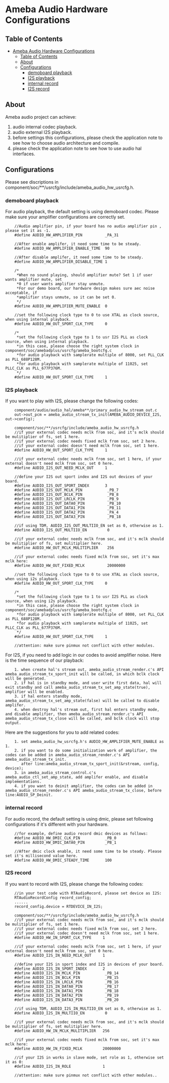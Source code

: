 # Ameba Audio Hardware Configurations

## Table of Contents

- [Ameba Audio Hardware Configurations](#ameba-audio-hardware-configurations)
  - [Table of Contents](#table-of-contents)
  - [About ](#about-)
  - [Configurations ](#configurations-)
    - [demoboard playback](#demoboard-playback)
    - [I2S playback](#i2s-playback)
    - [internal record](#internal-record)
    - [I2S record](#i2s-record)

## About <a name = "about"></a>

Ameba audio project can achieve:
1. audio internal codec playback.
2. audio external I2S playback.
3. before settings this configurations, please check the application note to see how to choose audio architecture and compile.
4. please check the application note to see how to use audio hal interfaces.

## Configurations <a name = "configurations"></a>

Please see discriptions in component/soc/**/usrcfg/include/ameba_audio_hw_usrcfg.h.

### demoboard playback

For audio playback, the default setting is using demoboard codec.
Please make sure your amplifier configurations are correctly set.

```
    //Audio amplifier pin, if your board has no audio amplifier pin , please set it as -1.
    #define AUDIO_HW_AMPLIFIER_PIN          _PA_31

    //After enable amplifer, it need some time to be steady.
    #define AUDIO_HW_AMPLIFIER_ENABLE_TIME  90

    //After disable amplifer, it need some time to be steady.
    #define AUDIO_HW_AMPLIFIER_DISABLE_TIME 1

    /*
     *When no sound playing, should amplifier mute? Set 1 if user wants amplifier mute, set
     *0 if user wants amplifier stay unmute.
     *For our demo board, our hardware design makes sure aec noise acceptable, if
     *amplifier stays unmute, so it can be set 0.
     */
    #define AUDIO_HW_AMPLIFIER_MUTE_ENABLE  0

    //set the following clock type to 0 to use XTAL as clock source, when using internal playback.
    #define AUDIO_HW_OUT_SPORT_CLK_TYPE     0

    /*
     *set the following clock type to 1 to usr I2S PLL as clock source, when using internal playback.
     *in this case, please choose the right system clock in component/soc/amebadplus/usrcfg/ameba_bootcfg.c
     *for audio playback with samplerate multiple of 8000, set PLL_CLK as PLL_688P128M.
     *for audio playback with samplerate multiple of 11025, set PLLC_CLK as PLL_677P376M.
     */
    #define AUDIO_HW_OUT_SPORT_CLK_TYPE     1
```

### I2S playback

If you want to play with I2S, please change the following codes:

```
    component/audio/audio_hal/ameba**/primary_audio_hw_stream_out.c
    out->out_pcm = ameba_audio_stream_tx_init(AMEBA_AUDIO_DEVICE_I2S, out->config);

    component/soc/**/usrcfg/include/ameba_audio_hw_usrcfg.h
    //if your external codec needs mclk from soc, and it's mclk should be mulitiplier of fs, set 1 here.
    //if your external codec needs fixed mclk from soc, set 2 here.
    //if your external codec doesn't need mclk from soc, set 1 here.
    #define AUDIO_HW_OUT_SPORT_CLK_TYPE     1

    //if your external codec needs mclk from soc, set 1 here, if your external doesn't need mclk from soc, set 0 here.
    #define AUDIO_I2S_OUT_NEED_MCLK_OUT     1

    //define your I2S out sport index and I2S out devices of your board.
    #define AUDIO_I2S_OUT_SPORT_INDEX       3
    #define AUDIO_I2S_OUT_MCLK_PIN           _PB_7
    #define AUDIO_I2S_OUT_BCLK_PIN           _PB_8
    #define AUDIO_I2S_OUT_LRCLK_PIN          _PB_9
    #define AUDIO_I2S_OUT_DATA0_PIN          _PB_10
    #define AUDIO_I2S_OUT_DATA1_PIN          _PB_11
    #define AUDIO_I2S_OUT_DATA2_PIN          _PA_4
    #define AUDIO_I2S_OUT_DATA3_PIN          _PB_18

    //if using TDM, AUDIO_I2S_OUT_MULTIIO_EN set as 0, otherwise as 1.
    #define AUDIO_I2S_OUT_MULTIIO_EN         0

    //if your external codec needs mclk from soc, and it's mclk should be mulitiplier of fs, set mulitiplier here.
    #define AUDIO_HW_OUT_MCLK_MULITIPLIER    256

    //if your external codec needs fixed mclk from soc, set it's max mclk here:
    #define AUDIO_HW_OUT_FIXED_MCLK          20000000

    //set the following clock type to 0 to use XTAL as clock source, when using i2s playback.
    #define AUDIO_HW_OUT_SPORT_CLK_TYPE     0

    /*
     *set the following clock type to 1 to usr I2S PLL as clock source, when using i2s playback.
     *in this case, please choose the right system clock in component/soc/amebadplus/usrcfg/ameba_bootcfg.c
     *for audio playback with samplerate multiple of 8000, set PLL_CLK as PLL_688P128M.
     *for audio playback with samplerate multiple of 11025, set PLLC_CLK as PLL_677P376M.
     */
    #define AUDIO_HW_OUT_SPORT_CLK_TYPE     1

    //attention: make sure pinmux not conflict with other modules.
```

For I2S, if you need to add logic in our codes to avoid amplifier noise.
Here is the time sequence of our playback:

```
    1. when create hal's stream out, ameba_audio_stream_render.c's API ameba_audio_stream_tx_sport_init will be called, in which bclk clock will be generated.
    2. if hal is in standby mode, and user write first data, hal will exit standby and call ameba_audio_stream_tx_set_amp_state(true), amplifier will be enabled.
    3. if hal enters standby mode, ameba_audio_stream_tx_set_amp_state(false) will be called to disable amplifer.
    4. when destroy hal's stream out, first hal enters standby mode, and disable amplifier, then ameba_audio_stream_render.c's API ameba_audio_stream_tx_close will be called, and bclk clock will stop output.
```

Here are the suggestions for you to add related codes:

```
    1. set ameba_audio_hw_usrcfg.h's AUDIO_HW_AMPLIFIER_MUTE_ENABLE as 1.
    2. if you want to do some initialization work of amplifier, the codes can be added in ameba_audio_stream_render.c's API ameba_audio_stream_tx_init.
       after line:ameba_audio_stream_tx_sport_init(&rstream, config, device);
    3. in ameba_audio_stream_control.c's ameba_audio_ctl_set_amp_state, add amplifer enable, and disable implementations.
    4. if you want to deinit amplifier, the codes can be added in ameba_audio_stream_render.c's API ameba_audio_stream_tx_close, before line:AUDIO_SP_Deinit.
```
### internal record

For audio record, the default setting is using dmic, please set following configurations if it's different with your hardware.

```
    //for example, define audio record dmic devices as follows:
    #define AUDIO_HW_DMIC_CLK_PIN           _PB_0
    #define AUDIO_HW_DMIC_DATA0_PIN         _PB_1

    //After dmic clock enable, it need some time to be steady. Please set it's millisecond value here.
    #define AUDIO_HW_DMIC_STEADY_TIME       100
```

### I2S record
If you want to record with I2S, please change the following codes:

```
    //in your test code with RTAudioRecord, please set device as I2S:
    RTAudioRecordConfig record_config;
    ......
    record_config.device = RTDEVICE_IN_I2S;

    component/soc/**/usrcfg/include/ameba_audio_hw_usrcfg.h
    //if your external codec needs mclk from soc, and it's mclk should be mulitiplier of fs, set 1 here.
    //if your external codec needs fixed mclk from soc, set 2 here.
    //if your external codec doesn't need mclk from soc, set 1 here.
    #define AUDIO_HW_IN_SPORT_CLK_TYPE     1

    //if your external codec needs mclk from soc, set 1 here, if your external doesn't need mclk from soc, set 0 here.
    #define AUDIO_I2S_IN_NEED_MCLK_OUT     1

    //define your I2S in sport index and I2S in devices of your board.
    #define AUDIO_I2S_IN_SPORT_INDEX       2
    #define AUDIO_I2S_IN_MCLK_PIN           _PB_14
    #define AUDIO_I2S_IN_BCLK_PIN           _PB_15
    #define AUDIO_I2S_IN_LRCLK_PIN          _PB_16
    #define AUDIO_I2S_IN_DATA0_PIN          _PB_17
    #define AUDIO_I2S_IN_DATA1_PIN          _PB_18
    #define AUDIO_I2S_IN_DATA2_PIN          _PB_19
    #define AUDIO_I2S_IN_DATA3_PIN          _PB_20

    //if using TDM, AUDIO_I2S_IN_MULTIIO_EN set as 0, otherwise as 1.
    #define AUDIO_I2S_IN_MULTIIO_EN         0

    //if your external codec needs mclk from soc, and it's mclk should be mulitiplier of fs, set mulitiplier here.
    #define AUDIO_HW_IN_MCLK_MULITIPLIER   256

    //if your external codec needs fixed mclk from soc, set it's max mclk here:
    #define AUDIO_HW_IN_FIXED_MCLK         20000000

    //if your I2S in works in slave mode, set role as 1, otherwise set it as 0:
    #define AUDIO_I2S_IN_ROLE              1

    //attention: make sure pinmux not conflict with other modules..

```